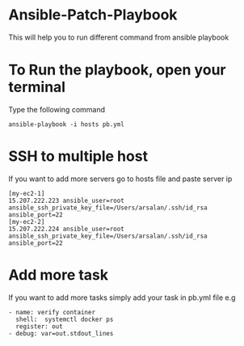 # Ansible-Patch-Playbook
This will help you to run different command from ansible playbook

# To Run the playbook, open your terminal

Type the following command
```shell
ansible-playbook -i hosts pb.yml
```
# SSH to multiple host
If you want to add more servers go to hosts file and paste server ip
```shell
[my-ec2-1]
15.207.222.223 ansible_user=root ansible_ssh_private_key_file=/Users/arsalan/.ssh/id_rsa ansible_port=22
[my-ec2-2]
15.207.222.224 ansible_user=root ansible_ssh_private_key_file=/Users/arsalan/.ssh/id_rsa ansible_port=22
```
# Add more task

If you want to add more tasks simply add your task in pb.yml file e.g
```shell
- name: verify container
  shell:  systemctl docker ps
  register: out
- debug: var=out.stdout_lines
```
